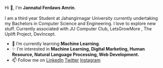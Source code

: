 Hi 👋, I'm <b>Jannatul Ferdaws Amrin</b>. <br>
<br>
I am a third year Student at Jahangirnagar University currently undertaking my Bachelors in Computer Science and Engineering. I love to explore new stuff. Currently associated with JU Computer Club, LetsGrowMore , The Uplift Project, DevIncept. 

- 🌱 I’m currently learning <b>Machine Learning</b>.<br>
- ✨ I'm interested in <b>Machine Learning, Digital Marketing, Human Resource, Natural Language Processing, Web Development.</b><br> 
- 📫 Follow me on [LinkedIn](https://www.linkedin.com/in/jannatul-ferdaws-amrin/) [Twitter](https://twitter.com/FerdawsAmrin) [Instagram](https://www.instagram.com/ferdaws_amrin)<br>






<!--### Hi there 👋-->

<!--
**jannatulferdaws/jannatulferdaws** is a ✨ _special_ ✨ repository because its `README.md` (this file) appears on your GitHub profile.

Here are some ideas to get you started:

- 🔭 I’m currently working on ...
- 🌱 I’m currently learning ...
- 👯 I’m looking to collaborate on ...
- 🤔 I’m looking for help with ...
- 💬 Ask me about ...
- 📫 How to reach me: ...
- 😄 Pronouns: ...
- ⚡ Fun fact: ...
-->
